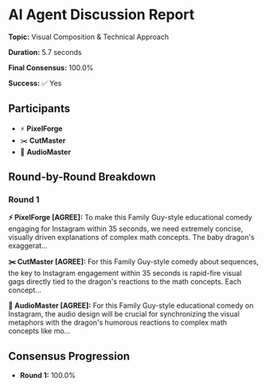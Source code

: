 # AI Agent Discussion Report

**Topic:** Visual Composition & Technical Approach

**Duration:** 5.7 seconds

**Final Consensus:** 100.0%

**Success:** ✅ Yes

## Participants

- ⚡ **PixelForge**
- ✂️ **CutMaster**
- 🎵 **AudioMaster**

## Round-by-Round Breakdown

### Round 1

**⚡ PixelForge [AGREE]:** To make this Family Guy-style educational comedy engaging for Instagram within 35 seconds, we need extremely concise, visually driven explanations of complex math concepts. The baby dragon's exaggerat...

**✂️ CutMaster [AGREE]:** For this Family Guy-style comedy about sequences, the key to Instagram engagement within 35 seconds is rapid-fire visual gags directly tied to the dragon's reactions to the math concepts. Each concept...

**🎵 AudioMaster [AGREE]:** For this Family Guy-style educational comedy on Instagram, the audio design will be crucial for synchronizing the visual metaphors with the dragon's humorous reactions to complex math concepts like mo...

## Consensus Progression

- **Round 1:** 100.0%
